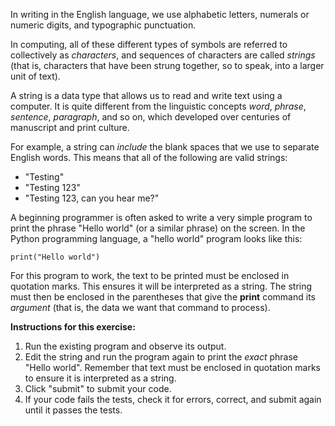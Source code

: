In writing in the English language, we use alphabetic letters, numerals or numeric digits, and typographic punctuation.

In computing, all of these different types of symbols are referred to collectively as *characters*, and sequences of characters are called *strings* (that is, characters that have been strung together, so to speak, into a larger unit of text).

A string is a data type that allows us to read and write text using a computer. It is quite different from the linguistic concepts *word*, *phrase*, *sentence*, *paragraph*, and so on, which developed over centuries of manuscript and print culture.

For example, a string can *include* the blank spaces that we use to separate English words. This means that all of the following are valid strings:

- "Testing"
- "Testing 123"
- "Testing 123, can you hear me?"

A beginning programmer is often asked to write a very simple program to print the phrase "Hello world" (or a similar phrase) on the screen. In the Python programming language, a "hello world" program looks like this:

    print("Hello world")

For this program to work, the text to be printed must be enclosed in quotation marks. This ensures it will be interpreted as a string. The string must then be enclosed in the parentheses that give the **print** command its *argument* (that is, the data we want that command to process).

**Instructions for this exercise:**

1. Run the existing program and observe its output.
2. Edit the string and run the program again to print the *exact* phrase "Hello world". Remember that text must be enclosed in quotation marks to ensure it is interpreted as a string.
3. Click "submit" to submit your code.
4. If your code fails the tests, check it for errors, correct, and submit again until it passes the tests.
